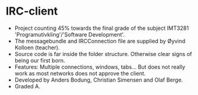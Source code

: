 IRC-client
==========

* Project counting 45% towards the final grade of the subject IMT3281 'Programutivkling'/'Software Development'.
* The messagebundle and IRCConnection file are supplied by Øyvind Kolloen (teacher).
* Source code is far inside the folder structure. Otherwise clear signs of being our first born.
* Features: Multiple connections, windows, tabs... But does not really work as most networks does not approve the client.
* Developed by Anders Bodung, Christian Simensen and Olaf Berge.
* Graded A.
